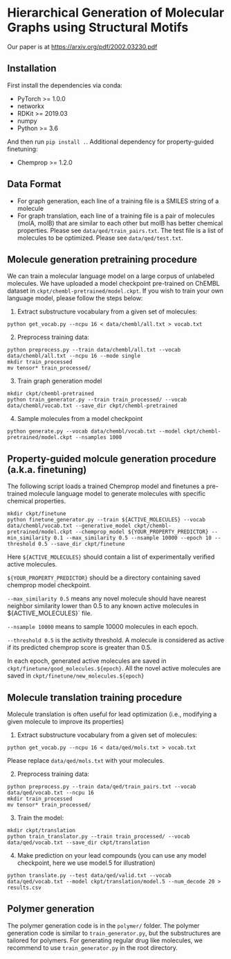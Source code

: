 # Hierarchical Generation of Molecular Graphs using Structural Motifs

Our paper is at https://arxiv.org/pdf/2002.03230.pdf

## Installation
First install the dependencies via conda:
 * PyTorch >= 1.0.0
 * networkx
 * RDKit >= 2019.03
 * numpy
 * Python >= 3.6

And then run `pip install .`. Additional dependency for property-guided finetuning:
 * Chemprop >= 1.2.0


## Data Format
* For graph generation, each line of a training file is a SMILES string of a molecule
* For graph translation, each line of a training file is a pair of molecules (molA, molB) that are similar to each other but molB has better chemical properties. Please see `data/qed/train_pairs.txt`. The test file is a list of molecules to be optimized. Please see `data/qed/test.txt`.

## Molecule generation pretraining procedure
We can train a molecular language model on a large corpus of unlabeled molecules. We have uploaded a model checkpoint pre-trained on ChEMBL dataset in `ckpt/chembl-pretrained/model.ckpt`. If you wish to train your own language model, please follow the steps below:

1. Extract substructure vocabulary from a given set of molecules:
```
python get_vocab.py --ncpu 16 < data/chembl/all.txt > vocab.txt
```

2. Preprocess training data:
```
python preprocess.py --train data/chembl/all.txt --vocab data/chembl/all.txt --ncpu 16 --mode single
mkdir train_processed
mv tensor* train_processed/
```

3. Train graph generation model
```
mkdir ckpt/chembl-pretrained
python train_generator.py --train train_processed/ --vocab data/chembl/vocab.txt --save_dir ckpt/chembl-pretrained
```

4. Sample molecules from a model checkpoint
```
python generate.py --vocab data/chembl/vocab.txt --model ckpt/chembl-pretrained/model.ckpt --nsamples 1000
```

## Property-guided molcule generation procedure (a.k.a. finetuning)
The following script loads a trained Chemprop model and finetunes a pre-trained molecule language model to generate molecules with specific chemical properties.
```
mkdir ckpt/finetune
python finetune_generator.py --train ${ACTIVE_MOLECULES} --vocab data/chembl/vocab.txt --generative_model ckpt/chembl-pretrained/model.ckpt --chemprop_model ${YOUR_PROPERTY_PREDICTOR} --min_similarity 0.1 --max_similarity 0.5 --nsample 10000 --epoch 10 --threshold 0.5 --save_dir ckpt/finetune
```
Here `${ACTIVE_MOLECULES}` should contain a list of experimentally verified active molecules. 

`${YOUR_PROPERTY_PREDICTOR}` should be a directory containing saved chemprop model checkpoint. 

`--max_similarity 0.5` means any novel molecule should have nearest neighbor similarity lower than 0.5 to any known active molecules in ${ACTIVE_MOLECULES}` file.

`--nsample 10000` means to sample 10000 molecules in each epoch. 

`--threshold 0.5` is the activity threshold. A molecule is considered as active if its predicted chemprop score is greater than 0.5.

In each epoch, generated active molecules are saved in `ckpt/finetune/good_molecules.${epoch}`. All the novel active molecules are saved in `ckpt/finetune/new_molecules.${epoch}`

## Molecule translation training procedure
Molecule translation is often useful for lead optimization (i.e., modifying a given molecule to improve its properties)

1. Extract substructure vocabulary from a given set of molecules:
```
python get_vocab.py --ncpu 16 < data/qed/mols.txt > vocab.txt
```
Please replace `data/qed/mols.txt` with your molecules.

2. Preprocess training data:
```
python preprocess.py --train data/qed/train_pairs.txt --vocab data/qed/vocab.txt --ncpu 16
mkdir train_processed
mv tensor* train_processed/
```

3. Train the model:
```
mkdir ckpt/translation
python train_translator.py --train train_processed/ --vocab data/qed/vocab.txt --save_dir ckpt/translation
```

4. Make prediction on your lead compounds (you can use any model checkpoint, here we use model.5 for illustration)
```
python translate.py --test data/qed/valid.txt --vocab data/qed/vocab.txt --model ckpt/translation/model.5 --num_decode 20 > results.csv
```

## Polymer generation
The polymer generation code is in the `polymer/` folder. The polymer generation code is similar to `train_generator.py`, but the substructures are tailored for polymers. 
For generating regular drug like molecules, we recommend to use `train_generator.py` in the root directory.

